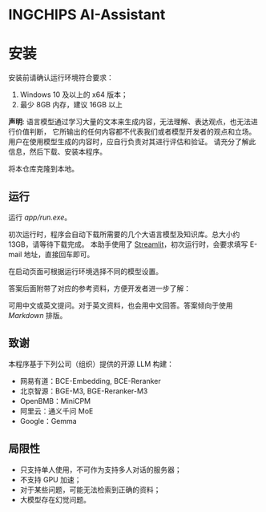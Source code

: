 # INGCHIPS AI-Assistant

# 安装

安装前请确认运行环境符合要求：

1. Windows 10 及以上的 x64 版本；
2. 最少 8GB 内存，建议 16GB 以上

**声明**: 语言模型通过学习大量的文本来生成内容，无法理解、表达观点，也无法进行价值判断，
它所输出的任何内容都不代表我们或者模型开发者的观点和立场。用户在使用模型生成的内容时，应自行负责对其进行评估和验证。
请充分了解此信息，然后下载、安装本程序。

将本仓库克隆到本地。

## 运行

运行 _app/run.exe_。

初次运行时，程序会自动下载所需要的几个大语言模型及知识库。总大小约 13GB，请等待下载完成。
本助手使用了 [Streamlit](https://streamlit.io/)，初次运行时，会要求填写 E-mail 地址，直接回车即可。

在启动页面可根据运行环境选择不同的模型设置。

答案后面附带了对应的参考资料，方便开发者进一步了解：

可用中文或英文提问。对于英文资料，也会用中文回答。答案倾向于使用 _Markdown_ 排版。

## 致谢

本程序基于下列公司（组织）提供的开源 LLM 构建：

* 网易有道：BCE-Embedding, BCE-Reranker
* 北京智源：BGE-M3, BGE-Reranker-M3
* OpenBMB：MiniCPM
* 阿里云：通义千问 MoE
* Google：Gemma

## 局限性

* 只支持单人使用，不可作为支持多人对话的服务器；
* 不支持 GPU 加速；
* 对于某些问题，可能无法检索到正确的资料；
* 大模型存在幻觉问题。
